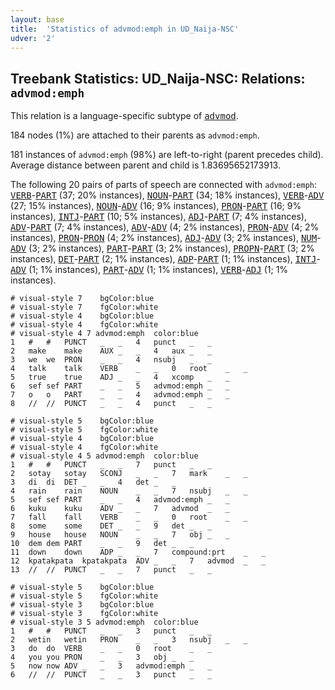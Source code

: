 ```yaml
---
layout: base
title:  'Statistics of advmod:emph in UD_Naija-NSC'
udver: '2'
---
```


## Treebank Statistics: UD_Naija-NSC: Relations: `advmod:emph`

This relation is a language-specific subtype of <tt><a href="pcm_nsc-dep-advmod.html">advmod</a></tt>.

184 nodes (1%) are attached to their parents as `advmod:emph`.

181 instances of `advmod:emph` (98%) are left-to-right (parent precedes child).
Average distance between parent and child is 1.83695652173913.

The following 20 pairs of parts of speech are connected with `advmod:emph`: <tt><a href="pcm_nsc-pos-VERB.html">VERB</a></tt>-<tt><a href="pcm_nsc-pos-PART.html">PART</a></tt> (37; 20% instances), <tt><a href="pcm_nsc-pos-NOUN.html">NOUN</a></tt>-<tt><a href="pcm_nsc-pos-PART.html">PART</a></tt> (34; 18% instances), <tt><a href="pcm_nsc-pos-VERB.html">VERB</a></tt>-<tt><a href="pcm_nsc-pos-ADV.html">ADV</a></tt> (27; 15% instances), <tt><a href="pcm_nsc-pos-NOUN.html">NOUN</a></tt>-<tt><a href="pcm_nsc-pos-ADV.html">ADV</a></tt> (16; 9% instances), <tt><a href="pcm_nsc-pos-PRON.html">PRON</a></tt>-<tt><a href="pcm_nsc-pos-PART.html">PART</a></tt> (16; 9% instances), <tt><a href="pcm_nsc-pos-INTJ.html">INTJ</a></tt>-<tt><a href="pcm_nsc-pos-PART.html">PART</a></tt> (10; 5% instances), <tt><a href="pcm_nsc-pos-ADJ.html">ADJ</a></tt>-<tt><a href="pcm_nsc-pos-PART.html">PART</a></tt> (7; 4% instances), <tt><a href="pcm_nsc-pos-ADV.html">ADV</a></tt>-<tt><a href="pcm_nsc-pos-PART.html">PART</a></tt> (7; 4% instances), <tt><a href="pcm_nsc-pos-ADV.html">ADV</a></tt>-<tt><a href="pcm_nsc-pos-ADV.html">ADV</a></tt> (4; 2% instances), <tt><a href="pcm_nsc-pos-PRON.html">PRON</a></tt>-<tt><a href="pcm_nsc-pos-ADV.html">ADV</a></tt> (4; 2% instances), <tt><a href="pcm_nsc-pos-PRON.html">PRON</a></tt>-<tt><a href="pcm_nsc-pos-PRON.html">PRON</a></tt> (4; 2% instances), <tt><a href="pcm_nsc-pos-ADJ.html">ADJ</a></tt>-<tt><a href="pcm_nsc-pos-ADV.html">ADV</a></tt> (3; 2% instances), <tt><a href="pcm_nsc-pos-NUM.html">NUM</a></tt>-<tt><a href="pcm_nsc-pos-ADV.html">ADV</a></tt> (3; 2% instances), <tt><a href="pcm_nsc-pos-PART.html">PART</a></tt>-<tt><a href="pcm_nsc-pos-PART.html">PART</a></tt> (3; 2% instances), <tt><a href="pcm_nsc-pos-PROPN.html">PROPN</a></tt>-<tt><a href="pcm_nsc-pos-PART.html">PART</a></tt> (3; 2% instances), <tt><a href="pcm_nsc-pos-DET.html">DET</a></tt>-<tt><a href="pcm_nsc-pos-PART.html">PART</a></tt> (2; 1% instances), <tt><a href="pcm_nsc-pos-ADP.html">ADP</a></tt>-<tt><a href="pcm_nsc-pos-PART.html">PART</a></tt> (1; 1% instances), <tt><a href="pcm_nsc-pos-INTJ.html">INTJ</a></tt>-<tt><a href="pcm_nsc-pos-ADV.html">ADV</a></tt> (1; 1% instances), <tt><a href="pcm_nsc-pos-PART.html">PART</a></tt>-<tt><a href="pcm_nsc-pos-ADV.html">ADV</a></tt> (1; 1% instances), <tt><a href="pcm_nsc-pos-VERB.html">VERB</a></tt>-<tt><a href="pcm_nsc-pos-ADJ.html">ADJ</a></tt> (1; 1% instances).


~~~ conllu
# visual-style 7	bgColor:blue
# visual-style 7	fgColor:white
# visual-style 4	bgColor:blue
# visual-style 4	fgColor:white
# visual-style 4 7 advmod:emph	color:blue
1	#	#	PUNCT	_	_	4	punct	_	_
2	make	make	AUX	_	_	4	aux	_	_
3	we	we	PRON	_	_	4	nsubj	_	_
4	talk	talk	VERB	_	_	0	root	_	_
5	true	true	ADJ	_	_	4	xcomp	_	_
6	sef	sef	PART	_	_	5	advmod:emph	_	_
7	o	o	PART	_	_	4	advmod:emph	_	_
8	//	//	PUNCT	_	_	4	punct	_	_

~~~


~~~ conllu
# visual-style 5	bgColor:blue
# visual-style 5	fgColor:white
# visual-style 4	bgColor:blue
# visual-style 4	fgColor:white
# visual-style 4 5 advmod:emph	color:blue
1	#	#	PUNCT	_	_	7	punct	_	_
2	sotay	sotay	SCONJ	_	_	7	mark	_	_
3	di	di	DET	_	_	4	det	_	_
4	rain	rain	NOUN	_	_	7	nsubj	_	_
5	sef	sef	PART	_	_	4	advmod:emph	_	_
6	kuku	kuku	ADV	_	_	7	advmod	_	_
7	fall	fall	VERB	_	_	0	root	_	_
8	some	some	DET	_	_	9	det	_	_
9	house	house	NOUN	_	_	7	obj	_	_
10	dem	dem	PART	_	_	9	det	_	_
11	down	down	ADP	_	_	7	compound:prt	_	_
12	kpatakpata	kpatakpata	ADV	_	_	7	advmod	_	_
13	//	//	PUNCT	_	_	7	punct	_	_

~~~


~~~ conllu
# visual-style 5	bgColor:blue
# visual-style 5	fgColor:white
# visual-style 3	bgColor:blue
# visual-style 3	fgColor:white
# visual-style 3 5 advmod:emph	color:blue
1	#	#	PUNCT	_	_	3	punct	_	_
2	wetin	wetin	PRON	_	_	3	nsubj	_	_
3	do	do	VERB	_	_	0	root	_	_
4	you	you	PRON	_	_	3	obj	_	_
5	now	now	ADV	_	_	3	advmod:emph	_	_
6	//	//	PUNCT	_	_	3	punct	_	_

~~~


